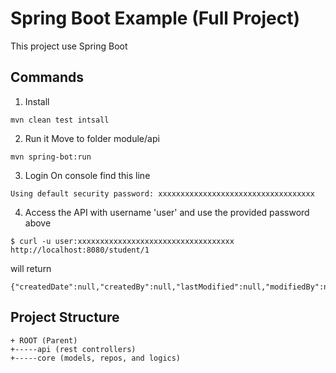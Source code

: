 # Spring Boot Example (Full Project)
This project use Spring Boot
## Commands
1. Install
```
mvn clean test intsall
```
2. Run it
Move to folder module/api
```
mvn spring-bot:run
```
3. Login
On console find this line
```
Using default security password: xxxxxxxxxxxxxxxxxxxxxxxxxxxxxxxxxxx
```
4. Access the API with username 'user' and use the provided password above
```
$ curl -u user:xxxxxxxxxxxxxxxxxxxxxxxxxxxxxxxxxxx http://localhost:8080/student/1
```

will return 
```
{"createdDate":null,"createdBy":null,"lastModified":null,"modifiedBy":null,"firstName":"John","middleName":null,"lastName":"Doe","birthDate":null,"gender":null,"id":1,"code":"S_01"}
```


## Project Structure
```
+ ROOT (Parent)
+-----api (rest controllers)
+-----core (models, repos, and logics)
```
